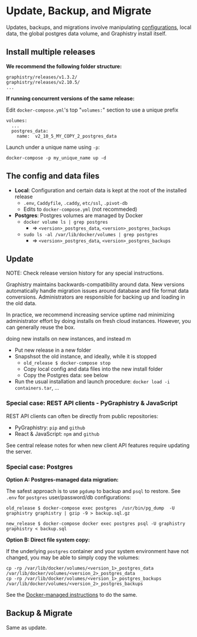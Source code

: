 # Update, Backup, and Migrate

Updates, backups, and migrations involve manipulating [configurations](configure.md), local data, the global postgres data volume, and Graphistry install itself.

## Install multiple releases

**We recommend the following folder structure:**

```
graphistry/releases/v1.3.2/
graphistry/releases/v2.10.5/
...
```

**If running concurrent versions of the same release:**

Edit `docker-compose.yml`'s top "`volumes:`" section to use a unique prefix

```
volumes:
  ...
  postgres_data:
    name:  v2_10_5_MY_COPY_2_postgres_data
```

Launch under a unique name using `-p`:  

```
docker-compose -p my_unique_name up -d
```

## The config and data files

* **Local**:  Configuration and certain data is kept at the root of the installed release 
  * `.env`, `Caddyfile`, `.caddy`, `etc/ssl`, `.pivot-db`
  * Edits to `docker-compose.yml` (not recommeded)
* **Postgres**: Postgres volumes are managed by Docker
  * `docker volume ls | grep postgres` 
      * => `<version>_postgres_data`, `<version>_postgres_backups`
  * `sudo ls -al /var/lib/docker/volumes | grep postgres`
      * => `<version>_postgres_data`, `<version>_postgres_backups`

## Update

NOTE: Check release version history for any special instructions.

Graphistry maintains backwards-compatibility around data. New versions automatically handle migration issues around database and file format data conversions. Administrators are responsible for backing up and loading in the old data.

In practice, we recommend increasing service uptime nad minimizing administrator effort by doing installs on fresh cloud instances. However, you can generally reuse the box.

 doing new installs on new instances, and instead m


* Put new release in a new folder
* Snapshsot the old instance, and ideally, while it is stopped
  * `old_release $ docker-compose stop`
  * Copy local config and data files into the new install folder
  * Copy the Postgres data: see below
* 	Run the usual installation and launch procedure: `docker load -i containers.tar`, ...

### Special case: REST API clients - PyGraphistry & JavaScript

REST API clients can often be directly from public repositories:

* PyGraphistry: `pip` and `github`
* React & JavaScript: `npm` and `github`

See central release notes for when new client API features require updating the server.


### Special case: Postgres   


**Option A: Postgres-managed data migration:**

The safest approach is to use `pgdump` to backup and `psql` to restore. See `.env` for `postgres` user/password/db configurations:


```
old_release $ docker-compose exec postgres  /usr/bin/pg_dump  -U graphistry graphistry | gzip -9 > backup.sql.gz
 
new_release $ docker-compose docker exec postgres psql -U graphistry graphistry < backup.sql
```


**Option B: Direct file system copy:**
  
If the underlying `postgres` container and your system environment have not changed, you may be able to simply copy the volumes:
  
```
cp -rp /var/lib/docker/volumes/<version_1>_postgres_data /var/lib/docker/volumes/<version_2>_postgres_data
cp -rp /var/lib/docker/volumes/<version_1>_postgres_backups /var/lib/docker/volumes/<version_2>_postgres_backups
```

See the [Docker-managed instructions](https://docs.docker.com/v17.03/engine/tutorials/dockervolumes/#backup-restore-or-migrate-data-volumes) to do the same.


## Backup & Migrate

Same as update.
